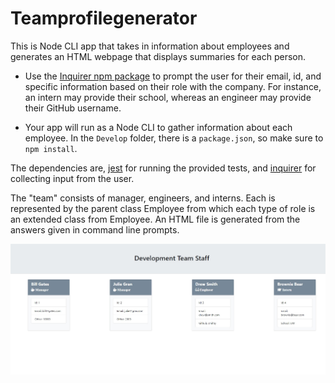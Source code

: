 # Teamprofilegenerator

 This is Node CLI  app that takes in information about employees and generates an HTML webpage that displays summaries for each person.
 
 * Use the [Inquirer npm package](https://github.com/SBoudrias/Inquirer.js/) to prompt the user for their email, id, and specific information based on their role with the company. For instance, an intern may provide their school, whereas an engineer may provide their GitHub username.

* Your app will run as a Node CLI to gather information about each employee.
In the `Develop` folder, there is a `package.json`, so make sure to `npm install`.

The dependencies are, [jest](https://jestjs.io/) for running the provided tests, and [inquirer](https://www.npmjs.com/package/inquirer) for collecting input from the user.

The "team" consists of manager, engineers, and interns. Each is represented by the parent class Employee from which each type of role is an extended class from Employee.
An HTML file is generated from the answers given in command line prompts.


![Team Profile Generator](screenshot.jpg)